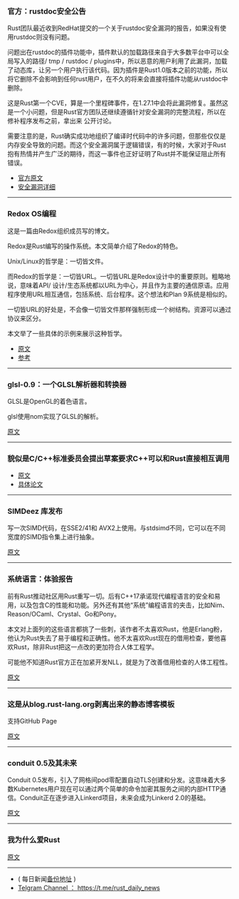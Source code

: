 ### 官方：rustdoc安全公告

Rust团队最近收到RedHat提交的一个关于rustdoc安全漏洞的报告，如果没有使用rustdoc则没有问题。

问题出在rustdoc的插件功能中，插件默认的加载路径来自于大多数平台中可以全局写入的路径/ tmp / rustdoc / plugins中，所以恶意的用户利用了此漏洞，加载了动态库，让另一个用户执行该代码。因为插件是Rust1.0版本之前的功能，所以将它删除不会影响到任何rust用户，在不久的将来会直接将插件功能从rustdoc中删除。

这是Rust第一个CVE，算是一个里程碑事件，在1.27.1中会将此漏洞修复。虽然这是一个小问题，但是Rust官方团队还继续遵循针对安全漏洞的完整流程，所以在修补程序发布之前，拿出来 公开讨论。

需要注意的是，Rust确实成功地组织了编译时代码中的许多问题，但那些仅仅是内存安全导致的问题。而这个安全漏洞属于逻辑错误，有的时候，大家对于Rust抱有热情并产生广泛的期待，而这一事件也正好证明了Rust并不能保证阻止所有错误。

- [官方原文](https://blog.rust-lang.org/2018/07/06/security-advisory-for-rustdoc.html)
- [安全漏洞详细](https://groups.google.com/forum/#!topic/rustlang-security-announcements/4ybxYLTtXuM)

---

### Redox OS编程

这是一篇由Redox组织成员写的博文。

Redox是Rust编写的操作系统。本文简单介绍了Redox的特色。

Unix/Linux的哲学是：一切皆文件。

而Redox的哲学是：一切皆URL。一切皆URL是Redox设计中的重要原则。粗略地说，意味着API/ 设计/生态系统都以URL为中心，并且作为主要的通信原语。应用程序使用URL相互通信，包括系统、后台程序。这个想法和Plan 9系统是相似的。

一切皆URL的好处是，不会像一切皆文件那样强制形成一个树结构。资源可以通过协议来区分。

本文举了一些具体的示例来展示这种哲学。


- [原文](https://dev.to/legolord208/programming-for-redox-os-4124)
- [参考](https://doc.redox-os.org/book/design/url_scheme_resource/everything_is_a_url.html)

---

### glsl-0.9：一个GLSL解析器和转换器

GLSL是OpenGL的着色语言。

glsl使用nom实现了GLSL的解析。

[原文](https://www.reddit.com/r/rust/comments/8wog16/glsl09_a_glsl_parser_and_transpiler_crate/)

---

### 貌似是C/C++标准委员会提出草案要求C++可以和Rust直接相互调用

- [原文](https://www.reddit.com/r/rust/comments/8wlphf/d1095r0n2xxx_draft_3_a_c_either_metatype_so_rust/)
- [具体论文](https://docs.google.com/viewer?a=v&pid=forums&srcid=MTE5NTAwNjk0ODI0NDg0MTc0MjkBMDUwMzkwMTkzNjc2Nzg5MzcyNzABMlg3NnNpUlFDd0FKATAuMQFpc29jcHAub3JnAXYy&authuser=0)

---

### SIMDeez 库发布

写一次SIMD代码，在SSE2/41和 AVX2上使用。与stdsimd不同，它可以在不同宽度的SIMD指令集上进行抽象。

[原文](https://www.reddit.com/r/rust/comments/8wlj9i/announcing_simdeez_write_simd_code_once_use_it_on/)

---

### 系统语言：体验报告

前有Rust推动社区用Rust重写一切。后有C++17承诺现代编程语言的安全和易用，以及包含C的性能和功能。另外还有其他“系统”编程语言的夹击，比如Nim、Reason/OCaml、Crystal、Go和Pony。

本文对上面列的这些语言都挑了一些刺，该作者不太喜欢Rust，他是Erlang粉，他认为Rust失去了易于编程和正确性。他不太喜欢Rust现在的借用检查，要他喜欢Rust，除非Rust把这一点改的更加符合人体工程学。

可能他不知道Rust官方正在加紧开发NLL，就是为了改善借用检查的人体工程性。

[原文](https://blog.usejournal.com/systems-languages-an-experience-report-d008b2b12628)


---

### 这是从blog.rust-lang.org剥离出来的静态博客模板

支持GitHub Page

[原文](https://github.com/rust-community/rust-lang-blog-boilerplate)

---

### conduit 0.5及其未来

Conduit 0.5发布，引入了网格间pod零配置自动TLS创建和分发。这意味着大多数Kubernetes用户现在可以通过两个简单的命令加密其服务之间的内部HTTP通信。Conduit正在逐步进入Linkerd项目，未来会成为Linkerd 2.0的基础。

[原文](https://blog.conduit.io/2018/07/06/conduit-0-5-and-the-future/)

---

### 我为什么爱Rust

[原文](https://alexkitchens.net/2018/07/06/why-i-love-rust.html)


---

- ( 每日新闻[备份地址](https://github.com/RustStudy/rust_daily_news) )
- [Telgram Channel ： https://t.me/rust_daily_news ](https://t.me/rust_daily_news )
